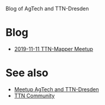 Blog of AgTech and TTN-Dresden 

# Blog
- [2019-11-11 TTN-Mapper Meetup](posts/2019-11-11-mu-mapper.md)

# See also 
- [Meetup AgTech and TTN-Dresden](https://www.meetup.com/de-DE/AgTech-Dresden/)
- [TTN Community](https://www.thethingsnetwork.org/community/dresden/)